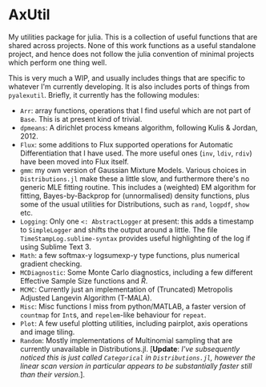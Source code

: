# AxUtil
My utilities package for julia. This is a collection of useful functions that are shared across projects. None of this work functions as a useful standalone project, and hence does not follow the julia convention of minimal projects which perform one thing well.

This is very much a WIP, and usually includes things that are specific to whatever I'm currently developing. It is also includes ports of things from `pyalexutil`. Briefly, it currently has the following modules:

* `Arr`: array functions, operations that I find useful which are not part of `Base`. This is at present kind of trivial.
* `dpmeans`: A dirichlet process kmeans algorithm, following Kulis & Jordan, 2012.
* `Flux`: some additions to Flux supported operations for Automatic Differentiation that I have used. The more useful ones (`inv`, `ldiv`, `rdiv`) have been moved into Flux itself.
* `gmm`: my own version of Gaussian Mixture Models. Various choices in `Distributions.jl` make these a little slow, and furthermore there's no generic MLE fitting routine. This includes a (weighted) EM algorithm for fitting, Bayes-by-Backprop for (unnormalised) density functions, plus some of the usual utilities for Distributions, such as `rand`, `logpdf`, `show` etc.
* `Logging`: Only one `<: AbstractLogger` at present: this adds a timestamp to `SimpleLogger` and shifts the output around a little. The file `TimeStampLog.sublime-syntax` provides useful highlighting of the log if using Sublime Text 3.
* `Math`: a few softmax-y logsumexp-y type functions, plus numerical gradient checking.
* `MCDiagnostic`: Some Monte Carlo diagnostics, including a few different Effective Sample Size functions and $\hat{R}$.
* `MCMC`: Currently just an implementation of (Truncated) Metropolis Adjusted Langevin Algorithm (T-MALA).
* `Misc`: Misc functions I miss from python/MATLAB, a faster version of `countmap` for `Int`s, and `repelem`-like behaviour for `repeat`.
* `Plot`: A few useful plotting utilities, including pairplot, axis operations and image tiling.
* `Random`: Mostly implementations of Multinomial sampling that are currently unavailable in Distributions.jl. [**Update**: *I've subsequently noticed this is just called `Categorical` in `Distributions.jl`, however the linear scan version in particular appears to be substantially faster still than their version.*].
